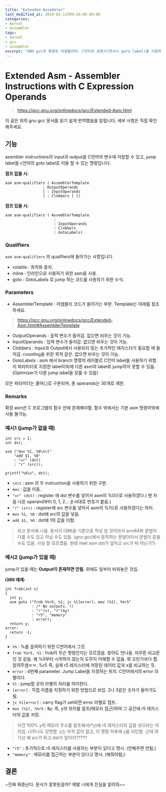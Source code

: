 ```yaml
---
title: "Extended Assembler"
last_modified_at: 2019-01-13T09:43:00-09:00
categories:
- Kernel
- Assembler
tags:
- kernel
- gcc
- assembler
excerpt: "GNU gcc의 확장된 어셈블리어. C언어의 표현식(변수나 goto label)을 사용하기 위함."
---
```


# Extended Asm - Assembler Instructions with C Expression Operands

>https://gcc.gnu.org/onlinedocs/gcc/Extended-Asm.html

이 글은 위의 gnu gcc 문서를 읽기 쉽게 번역했음을 알립니다. 세부 사항은 직접 확인해주세요.

## 기능

assmbler instructions의 input과 output을 C언어의 변수에 저장할 수 있고, jump label을 c언어의 goto label로 이용 할 수 있는 명령입니다.

**점프 없을 시:**
```
asm asm-qualifiers ( AssemblerTemplate 
                 : OutputOperands 
                 [ : InputOperands
                 [ : Clobbers ] ])
```
**점프 있을 시:**
```
asm asm-qualifiers ( AssemblerTemplate 
                      : 
                      : InputOperands
                      : Clobbers
                      : GotoLabels)
```


### Qualifiers

`asm asm-qualifiers` 의 qualifiers에 들어가는 사항입니다.

- volatile : 최적화 중지.
- inline : 인라인으로 사용하기 위한 asm을 사용.
- goto : GotoLabels 로 jump 하는 코드를 사용하기 위한 수식.

### Parameters

- AssemblerTemplate : 어셈블리 코드가 들어가는 부분. Template는 아래를 참조하세요.
> https://gcc.gnu.org/onlinedocs/gcc/Extended-Asm.html#AssemblerTemplate
- OutputOperands : 출력 변수가 들어감. 없으면 비우는 것이 가능.
- InputOperands : 입력 변수가 들어감. 없으면 비우는 것이 가능.
- Clobbers : Input과 Output에서 사용되지 않는 추가적인 레지스터가 필요할 때 들어감. counting을 위한 목적 같은. 없으면 비우는 것이 가능.
- GotoLabels : asm 에서 branch 명령의 레이블로 C언어 label을 사용하기 위함. 이 파라미터로 지정한 label이외에 다른 asm의 label로 jump하지 못할 수 있음. (Optimizer가 다른 jump label을 모를 수 있음)

모든 파라미터는 콤마(,)로 구분되며, 총 operands는 30개로 제한.

### Remarks

확장 asm은 C 프로그램의 함수 안에 존재해야함. 함수 밖에서는 기본 asm 명령어밖에 사용 불가능.


### 예시1 (jump가 없을 때)

```
int src = 1;
int dst;   

asm ("mov %1, %0\n\t"
    "add $1, %0"
    : "=r" (dst) 
    : "r" (src));

printf("%d\n", dst);
```

- `\n\t` : asm 의 두 instruction을 사용하기 위한 구분.
- `mov` : 값을 이동.
- `"=r" (dst)` : register 에 dst 변수를 넣어서 asm의 %0으로 사용하겠다.( 맨 처음 나온 operand부터
0, 1, 2... 순서대로 번호가 붙음.)
- `"r" (src)` : register에 src 변수를 넣어서 asm의 %1으로 사용하겠다는 의미. 
- `mov %1, %0` :  dst에 src의 값을 넣음.
- `add $1, %0` : dst에 1의 값을 더함.

> 라고 문서에 나옴. 문서가 i386을 기준으로 작성 된 것이라서 arm64와 문법이 다를 수도 있고 아닐 수도 있음. (gnu gcc에서 동작하는 문법이라서 문법이 같을 수도 있음. 사실 잘 모르겠음. 원래 intel asm dst가 앞이고 src가 뒤 아닌가?)


### 예시2 (jump가 있을 때)

jump가 있을 때는 **Output이 존재하면 안됨.** 위에도 일부러 비워놓은 것임.

**i386 예제:**
```
int frob(int x)
{
  int y;
  asm goto ("frob %%r5, %1; jc %l[error]; mov (%2), %%r5"
            : /* No outputs. */
            : "r"(x), "r"(&y)
            : "r5", "memory" 
            : error);
  return y;
error:
  return -1;
}
```

- `%%` : %를 출력하기 위한 C언어에서 그것.
- `frob %%r5, %1` : frob이 무슨 명령인지는 모르겠음. 찾아도 안나옴. 아무튼 비교문인 것 같음.
왜 %0부터 시작하지 않는지 도무지 이해할 수 없음. 뭐 오탄가보다 함. 알려주셈ㅠㅠ.
%r5 즉, 실제 r5 레지스터에 저장된 데이터 값과 x를 비교하는 듯.
- `error` : 4번째 parameter. Jump Label을 지정하는 위치. C언어에서의 error 라벨이다.
- `%l` : jump할 곳의 라벨의 자리를 의미한다.
- `[error]` : 직접 이름을 지정하기 위한 방법으로 보임. 2나 3같은 숫자가 들어가도 됨.
- `jc %l[error]` : carry flag가 set되면 error 라벨로 점프.
- `mov (%2), %%r5` : &y. 즉, y의 위치를 참조(메모리 접근)하여 그 공간에 r5 레지스터의
값을 저장.
> 이건 100% y의 메모리 주소를 참조해서(*y)에 r5 레지스터의 값을 넣으라는 의미임.
> 너무나도 당연함. y는 아직 값이 없고, 이 명령 이후에 y를 리턴함. 근데 여기선 왜 src가
>  뒤고 dst가 앞이지?????
- `"r5"` : 추가적으로 r5 레지스터를 사용하는 부분이 있다고 명시. (안해주면 안됨;)
- `"memory"` : 메모리를 접근하는 부분이 있다고 명시. (해줘야됨;)


## 결론
~진짜 짜증난다. 문서가 잘못된걸까? 제발 나에게 진실을 알려줘~~
